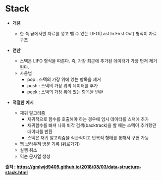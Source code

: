 # Stack

- **개념**
	- 한 쪽 끝에서만 자료를 넣고 뺄 수 있는 LIFO(Last In First Out) 형식이 자료 구조

- **연산**
	- 스택은 LIFO 형식을 따른다. 즉, 가장 최근에 추가된 데이터가 가장 먼저 제거 된다.
	- 사용법
		- pop : 스택의 가장 위에 있는 항목을 제거
		- push : 스택의 가장 위의 데이터를 추가
		- peek : 스택의 가장 위에 있는 항목을 반환

- **적절한 예시**
	- 재귀 알고리즘
		- 재귀적으로 함수를 호출해야 하는 경우에 임시 데이터를 스택에 추가
		- 재귀함수를 빠져 나와 퇴각 검색(backtrack)을 할 때는 스텍이 추가했던 데이터를 반환
		- 스택은 재귀 알고리즘을 직관적이고 반복적 형태를 통해서 구현 가능
	- 웹 브라우저 방문 기록 (뒤로가기)
	- 실행 취소
	- 역순 문자열 생성

**출처 :  https://gmlwjd9405.github.io/2018/08/03/data-structure-stack.html**